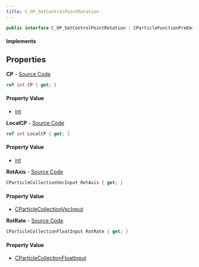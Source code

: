 ```yaml
---
title: C_OP_SetControlPointRotation
---
```


```csharp
public interface C_OP_SetControlPointRotation : CParticleFunctionPreEmission, CParticleFunctionOperator, CParticleFunction, ISchemaClass<CParticleFunction>, ISchemaClass<CParticleFunctionOperator>, ISchemaClass<CParticleFunctionPreEmission>, ISchemaClass<C_OP_SetControlPointRotation>, ISchemaField, ISchemaClass, INativeHandle
```

#### Implements

## Properties

**CP** - [Source Code](https://github.com/swiftly-solution/swiftlys2/blob/main/managed/src/SwiftlyS2.Generated/Schemas/Interfaces/C_OP_SetControlPointRotation.cs#L20)

```csharp
ref int CP { get; }
```

#### Property Value

- [int](https://learn.microsoft.com/dotnet/api/system.int32)

**LocalCP** - [Source Code](https://github.com/swiftly-solution/swiftlys2/blob/main/managed/src/SwiftlyS2.Generated/Schemas/Interfaces/C_OP_SetControlPointRotation.cs#L22)

```csharp
ref int LocalCP { get; }
```

#### Property Value

- [int](https://learn.microsoft.com/dotnet/api/system.int32)

**RotAxis** - [Source Code](https://github.com/swiftly-solution/swiftlys2/blob/main/managed/src/SwiftlyS2.Generated/Schemas/Interfaces/C_OP_SetControlPointRotation.cs#L16)

```csharp
CParticleCollectionVecInput RotAxis { get; }
```

#### Property Value

- [CParticleCollectionVecInput](/docs/api/shared/schemadefinitions/cparticlecollectionvecinput)

**RotRate** - [Source Code](https://github.com/swiftly-solution/swiftlys2/blob/main/managed/src/SwiftlyS2.Generated/Schemas/Interfaces/C_OP_SetControlPointRotation.cs#L18)

```csharp
CParticleCollectionFloatInput RotRate { get; }
```

#### Property Value

- [CParticleCollectionFloatInput](/docs/api/shared/schemadefinitions/cparticlecollectionfloatinput)

